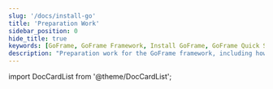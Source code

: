 ```yaml
---
slug: '/docs/install-go'
title: 'Preparation Work'
sidebar_position: 0
hide_title: true
keywords: [GoFrame, GoFrame Framework, Install GoFrame, GoFrame Quick Start, GoFrame Tutorial, GoFrame Documentation, Development Environment Configuration, Installation Guide, Go Language, GoFrame Development]
description: "Preparation work for the GoFrame framework, including how to install GoFrame and configure the development environment. This guide provides beginners with quick start steps and basic knowledge of GoFrame, helping you quickly set up the GoFrame application development environment."
---
```


import DocCardList from '@theme/DocCardList';

<DocCardList />